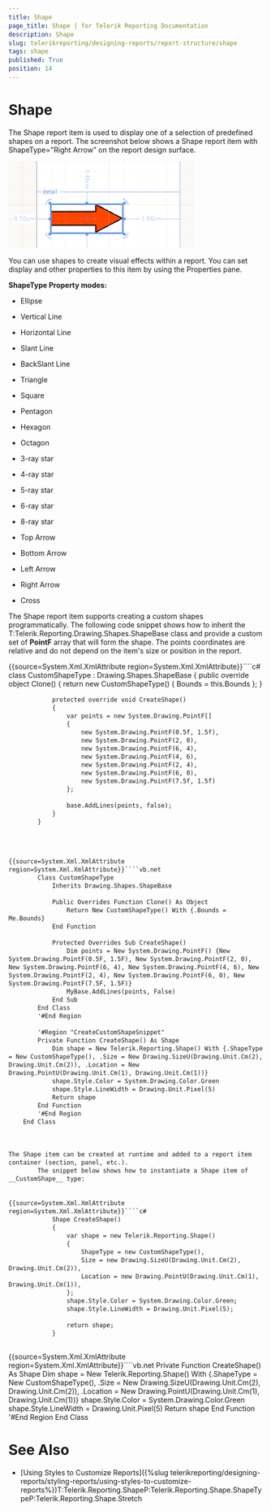 ```yaml
---
title: Shape
page_title: Shape | for Telerik Reporting Documentation
description: Shape
slug: telerikreporting/designing-reports/report-structure/shape
tags: shape
published: True
position: 14
---
```


# Shape



The Shape report item is used to display one of a selection of predefined shapes on a report. The screenshot below
        shows a Shape report item with ShapeType="Right Arrow" on the report design surface.
        
  ![](images/Shape.png)

You can use shapes to create visual effects within a report. You can set display and other properties to this item by
        using the Properties pane.
      

__ShapeType Property modes:__

* Ellipse
          

* Vertical Line
          

* Horizontal Line
          

* Slant Line
          

* BackSlant Line
          

* Triangle
          

* Square
          

* Pentagon
          

* Hexagon
          

* Octagon
          

* 3-ray star
          

* 4-ray star
          

* 5-ray star
          

* 6-ray star
          

* 8-ray star
          

* Top Arrow
          

* Bottom Arrow
          

* Left Arrow
          

* Right Arrow
          

* Cross
          

The Shape report item supports creating a custom shapes programmatically. The following code snippet shows how to inherit the
        T:Telerik.Reporting.Drawing.Shapes.ShapeBase class and provide a custom set of __PointF__ array
        that will form the shape. The points coordinates are relative and do not depend on the item's size or position in the report.
      

{{source=System.Xml.XmlAttribute region=System.Xml.XmlAttribute}}````c#
	        class CustomShapeType : Drawing.Shapes.ShapeBase
	        {
	            public override object Clone()
	            {
	                return new CustomShapeType()
	                {
	                    Bounds = this.Bounds
	                };
	            }
	
	            protected override void CreateShape()
	            {
	                var points = new System.Drawing.PointF[]
	                {
	                    new System.Drawing.PointF(0.5f, 1.5f),
	                    new System.Drawing.PointF(2, 0),
	                    new System.Drawing.PointF(6, 4),
	                    new System.Drawing.PointF(4, 6),
	                    new System.Drawing.PointF(2, 4),
	                    new System.Drawing.PointF(6, 0),
	                    new System.Drawing.PointF(7.5f, 1.5f)
	                };
	
	                base.AddLines(points, false);
	            }
	        }
````



{{source=System.Xml.XmlAttribute region=System.Xml.XmlAttribute}}````vb.net
	    Class CustomShapeType
	        Inherits Drawing.Shapes.ShapeBase
	
	        Public Overrides Function Clone() As Object
	            Return New CustomShapeType() With {.Bounds = Me.Bounds}
	        End Function
	
	        Protected Overrides Sub CreateShape()
	            Dim points = New System.Drawing.PointF() {New System.Drawing.PointF(0.5F, 1.5F), New System.Drawing.PointF(2, 0), New System.Drawing.PointF(6, 4), New System.Drawing.PointF(4, 6), New System.Drawing.PointF(2, 4), New System.Drawing.PointF(6, 0), New System.Drawing.PointF(7.5F, 1.5F)}
	            MyBase.AddLines(points, False)
	        End Sub
	    End Class
	    '#End Region
	
	    '#Region "CreateCustomShapeSnippet"
	    Private Function CreateShape() As Shape
	        Dim shape = New Telerik.Reporting.Shape() With {.ShapeType = New CustomShapeType(), .Size = New Drawing.SizeU(Drawing.Unit.Cm(2), Drawing.Unit.Cm(2)), .Location = New Drawing.PointU(Drawing.Unit.Cm(1), Drawing.Unit.Cm(1))}
	        shape.Style.Color = System.Drawing.Color.Green
	        shape.Style.LineWidth = Drawing.Unit.Pixel(5)
	        Return shape
	    End Function
	    '#End Region
	End Class



The Shape item can be created at runtime and added to a report item container (section, panel, etc.). 
        The snippet below shows how to instantiate a Shape item of __CustomShape__ type:
      

{{source=System.Xml.XmlAttribute region=System.Xml.XmlAttribute}}````c#
	        Shape CreateShape()
	        {
	            var shape = new Telerik.Reporting.Shape()
	            {
	                ShapeType = new CustomShapeType(),
	                Size = new Drawing.SizeU(Drawing.Unit.Cm(2), Drawing.Unit.Cm(2)),
	                Location = new Drawing.PointU(Drawing.Unit.Cm(1), Drawing.Unit.Cm(1)),
	            };
	            shape.Style.Color = System.Drawing.Color.Green;
	            shape.Style.LineWidth = Drawing.Unit.Pixel(5);
	
	            return shape;
	        }
	
````



{{source=System.Xml.XmlAttribute region=System.Xml.XmlAttribute}}````vb.net
	    Private Function CreateShape() As Shape
	        Dim shape = New Telerik.Reporting.Shape() With {.ShapeType = New CustomShapeType(), .Size = New Drawing.SizeU(Drawing.Unit.Cm(2), Drawing.Unit.Cm(2)), .Location = New Drawing.PointU(Drawing.Unit.Cm(1), Drawing.Unit.Cm(1))}
	        shape.Style.Color = System.Drawing.Color.Green
	        shape.Style.LineWidth = Drawing.Unit.Pixel(5)
	        Return shape
	    End Function
	    '#End Region
	End Class



# See Also

 * [Using Styles to Customize Reports]({%slug telerikreporting/designing-reports/styling-reports/using-styles-to-customize-reports%})T:Telerik.Reporting.ShapeP:Telerik.Reporting.Shape.ShapeTypeP:Telerik.Reporting.Shape.Stretch
